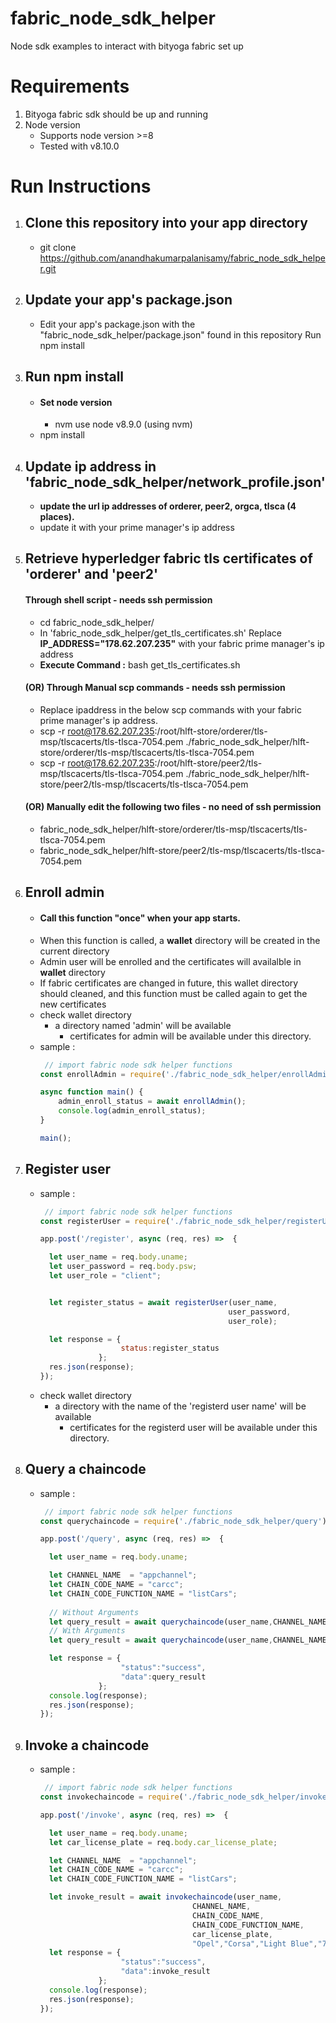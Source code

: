 # fabric_node_sdk_helper

Node sdk examples to interact with bityoga fabric set up

# Requirements
  1. Bityoga fabric sdk should be up and running
  2. Node version
     - Supports node version >=8
     - Tested with v8.10.0

# Run Instructions
  1. ## Clone this repository into your app directory
      - git clone https://github.com/anandhakumarpalanisamy/fabric_node_sdk_helper.git
    
  2. ## Update your app's package.json
      - Edit your app's package.json with the "fabric_node_sdk_helper/package.json" found in this repository Run npm install
   
  3. ## Run npm install
      - ####  Set node version
          -  nvm use node v8.9.0   (using nvm)
      - npm install
      
  3. ## Update ip address in 'fabric_node_sdk_helper/network_profile.json'
      - **update the url ip addresses of orderer, peer2, orgca, tlsca (4 places).**
      - update it with your prime manager's ip address
      
  4.  ## Retrieve hyperledger fabric tls certificates of 'orderer' and 'peer2'
      #### Through shell script - needs ssh permission
         - cd fabric_node_sdk_helper/
        - In 'fabric_node_sdk_helper/get_tls_certificates.sh' Replace **IP_ADDRESS="178.62.207.235"** with your fabric prime manager's ip address
        - **Execute  Command :** bash get_tls_certificates.sh
      #### (OR) Through Manual scp commands - needs ssh permission
        - Replace ipaddress in the below scp commands with your fabric prime manager's ip address.
        - scp -r root@178.62.207.235:/root/hlft-store/orderer/tls-msp/tlscacerts/tls-tlsca-7054.pem ./fabric_node_sdk_helper/hlft-store/orderer/tls-msp/tlscacerts/tls-tlsca-7054.pem
        - scp -r root@178.62.207.235:/root/hlft-store/peer2/tls-msp/tlscacerts/tls-tlsca-7054.pem ./fabric_node_sdk_helper/hlft-store/peer2/tls-msp/tlscacerts/tls-tlsca-7054.pem
        
      #### (OR) Manually edit the following two files - no need of ssh permission
        - fabric_node_sdk_helper/hlft-store/orderer/tls-msp/tlscacerts/tls-tlsca-7054.pem
        - fabric_node_sdk_helper/hlft-store/peer2/tls-msp/tlscacerts/tls-tlsca-7054.pem
         
        
   5. ## Enroll admin
        - #### Call this function "once" when your app starts.
        - When this function is called, a **wallet** directory will be created in the current directory
        - Admin user will be enrolled and the certificates will availalble in **wallet** directory
        - If fabric certificates are changed in future, this wallet directory should cleaned, and this function must be called again to get the new certificates
        - check wallet directory
           - a directory named 'admin' will be available
              - certificates for admin will be available under this directory.
        - sample : 
          ``` Javascript
           // import fabric node sdk helper functions
          const enrollAdmin = require('./fabric_node_sdk_helper/enrollAdmin');

          async function main() {
              admin_enroll_status = await enrollAdmin();
              console.log(admin_enroll_status);
          }

          main();
          ```

   6. ## Register user
        - sample : 
          ``` Javascript
           // import fabric node sdk helper functions
          const registerUser = require('./fabric_node_sdk_helper/registerUser');

          app.post('/register', async (req, res) =>  {
    
            let user_name = req.body.uname;
            let user_password = req.body.psw;
            let user_role = "client";


            let register_status = await registerUser(user_name,
                                                    user_password,
                                                    user_role);

            let response = {
                            status:register_status
                       };
            res.json(response);
          });
          ```
        - check wallet directory
           - a directory with the name of the 'registerd user name' will be available
              - certificates for the registerd user  will be available under this directory.
    
   7. ## Query a chaincode
        - sample : 
          ``` Javascript
           // import fabric node sdk helper functions
          const querychaincode = require('./fabric_node_sdk_helper/query');

          app.post('/query', async (req, res) =>  {

            let user_name = req.body.uname;

            let CHANNEL_NAME  = "appchannel";
            let CHAIN_CODE_NAME = "carcc";
            let CHAIN_CODE_FUNCTION_NAME = "listCars";
             
            // Without Arguments
            let query_result = await querychaincode(user_name,CHANNEL_NAME,CHAIN_CODE_NAME, CHAIN_CODE_FUNCTION_NAME);
            // With Arguments
            let query_result = await querychaincode(user_name,CHANNEL_NAME,CHAIN_CODE_NAME, CHAIN_CODE_FUNCTION_NAME , "a");

            let response = {
                            "status":"success",
                            "data":query_result
                       };
            console.log(response);
            res.json(response);
          });
          ```
        
   8. ## Invoke a chaincode
        - sample : 
          ``` Javascript
           // import fabric node sdk helper functions
          const invokechaincode = require('./fabric_node_sdk_helper/invoke');

          app.post('/invoke', async (req, res) =>  {

            let user_name = req.body.uname;
            let car_license_plate = req.body.car_license_plate;

            let CHANNEL_NAME  = "appchannel";
            let CHAIN_CODE_NAME = "carcc";
            let CHAIN_CODE_FUNCTION_NAME = "listCars";

            let invoke_result = await invokechaincode(user_name, 
                                            CHANNEL_NAME, 
                                            CHAIN_CODE_NAME, 
                                            CHAIN_CODE_FUNCTION_NAME,
                                            car_license_plate,
                                            "Opel","Corsa","Light Blue","7","2050","1");
            let response = {
                            "status":"success",
                            "data":invoke_result
                       };
            console.log(response);
            res.json(response);
          });
          ```
